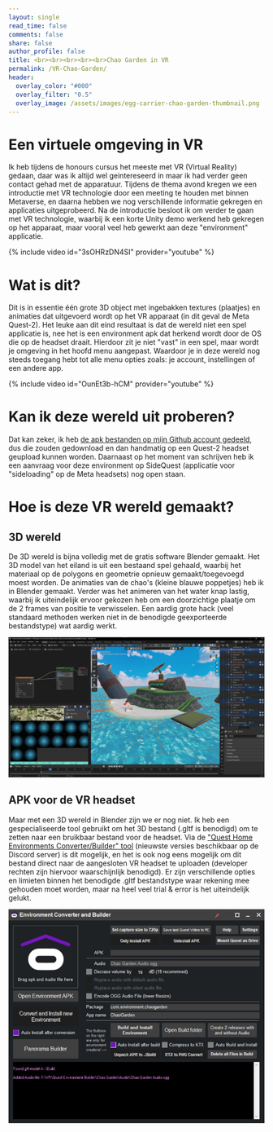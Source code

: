 ```yaml
---
layout: single
read_time: false
comments: false
share: false
author_profile: false
title: <br><br><br><br><br>Chao Garden in VR
permalink: /VR-Chao-Garden/
header:
  overlay_color: "#000"
  overlay_filter: "0.5"
  overlay_image: /assets/images/egg-carrier-chao-garden-thumbnail.png
---
```

# Een virtuele omgeving in VR

Ik heb tijdens de honours cursus het meeste met VR (Virtual Reality) gedaan, daar was ik altijd wel geintereseerd in maar ik had verder geen contact gehad met de apparatuur. Tijdens de thema avond kregen we een introductie met VR technologie door een meeting te houden met binnen Metaverse, en daarna hebben we nog verschillende informatie gekregen en applicaties uitgeprobeerd. Na de introductie besloot ik om verder te gaan met VR technologie, waarbij ik een korte Unity demo werkend heb gekregen op het apparaat, maar vooral veel heb gewerkt aan deze "environment" applicatie.

{% include video id="3sOHRzDN4SI" provider="youtube" %}

# Wat is dit?
Dit is in essentie één grote 3D object met ingebakken textures (plaatjes) en animaties dat uitgevoerd wordt op het VR apparaat (in dit geval de Meta Quest-2). Het leuke aan dit eind resultaat is dat de wereld niet een spel applicatie is, nee het is een environment apk dat herkend wordt door de OS die op de headset draait. Hierdoor zit je niet "vast" in een spel, maar wordt je omgeving in het hoofd menu aangepast. Waardoor je in deze wereld nog steeds toegang hebt tot alle menu opties zoals: je account, instellingen of een andere app.

{% include video id="OunEt3b-hCM" provider="youtube" %}

# Kan ik deze wereld uit proberen?
Dat kan zeker, ik heb [de apk bestanden op mijn Github account gedeeld](https://github.com/Mark-Shun/VR-Egg-Carrier-Chao-Garden-Home-Environment), dus die zouden gedownload en dan handmatig op een Quest-2 headset geupload kunnen worden.
Daarnaast op het moment van schrijven heb ik een aanvraag voor deze environment op SideQuest (applicatie voor "sideloading" op de Meta headsets) nog open staan.

# Hoe is deze VR wereld gemaakt?
## 3D wereld
De 3D wereld is bijna volledig met de gratis software Blender gemaakt. Het 3D model van het eiland is uit een bestaand spel gehaald, waarbij het materiaal op de polygons en geometrie opnieuw gemaakt/toegevoegd moest worden. De animaties van de chao's (kleine blauwe poppetjes) heb ik in Blender gemaakt. Verder was het animeren van het water knap lastig, waarbij ik uiteindelijk ervoor gekozen heb om een doorzichtige plaatje om de 2 frames van positie te verwisselen. Een aardig grote hack (veel standaard methoden werken niet in de benodigde geexporteerde bestandstype) wat aardig werkt.

![Screenshot of Blender project file](/assets/images/blender-chao-garden-screenshot.jpg)

## APK voor de VR headset
Maar met een 3D wereld in Blender zijn we er nog niet. Ik heb een gespecialiseerde tool gebruikt om het 3D bestand (.gltf is benodigd) om te zetten naar een bruikbaar bestand voor de headset. Via de ["Quest Home Environments Converter/Builder" tool](https://github.com/VinceCrusty/Quest-Homes-Environment-Converter/releases) (nieuwste versies beschikbaar op de Discord server) is dit mogelijk, en het is ook nog eens mogelijk om dit bestand direct naar de aangesloten VR headset te uploaden (developer rechten zijn hiervoor waarschijnlijk benodigd). Er zijn verschillende opties en limieten binnen het benodigde .gltf bestandstype waar rekening mee gehouden moet worden, maar na heel veel trial & error is het uiteindelijk gelukt.

![Screenshot of the environment converter/builder tool](/assets/images/quest-environment-builder-screenshot.jpg)
